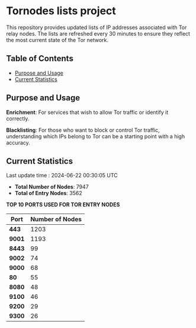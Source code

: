 # Tornodes lists project

This repository provides updated lists of IP addresses associated with Tor relay nodes. The lists are refreshed every 30 minutes to ensure they reflect the most current state of the Tor network.

## Table of Contents

- [Purpose and Usage](#purpose-and-usage)
- [Current Statistics](#current-statistics)


## Purpose and Usage

**Enrichment**: For services that wish to allow Tor traffic or identify it correctly.

**Blacklisting**: For those who want to block or control Tor traffic, understanding which IPs belong to Tor can be a starting point with a high accuracy.

## Current Statistics

Last update time : 2024-06-22 00:30:05 UTC

- **Total Number of Nodes**: 7947
- **Total of Entry Nodes**: 3562

**TOP 10 PORTS USED FOR TOR ENTRY NODES**

| **Port** | **Number of Nodes** |
|------|-----------------|
| **443**   | 1203  |
| **9001**   | 1193  |
| **8443**   | 99  |
| **9002**   | 74  |
| **9000**   | 68  |
| **80**   | 55  |
| **8080**   | 48  |
| **9100**   | 46  |
| **9200**   | 29  |
| **9300**   | 26  |

